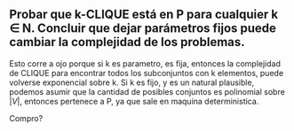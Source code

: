 ## Probar que k-CLIQUE está en P para cualquier k ∈ N. Concluir que dejar parámetros fijos puede cambiar la complejidad de los problemas.

Esto corre a ojo porque si k es parametro, es fija, entonces la complejidad de CLIQUE para encontrar todos los subconjuntos con k elementos, puede volverse exponencial sobre k. Si k es fijo, y es un natural plausible, podemos asumir que la cantidad de posibles conjuntos es polinomial sobre $|V|$, entonces pertenece a P, ya que sale en maquina deterministica.

Compro?